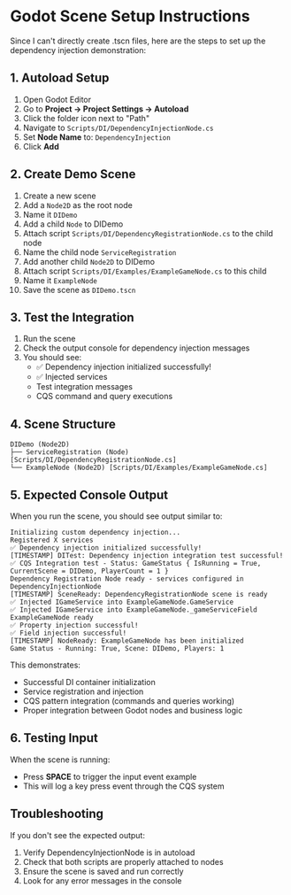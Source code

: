 # Godot Scene Setup Instructions

Since I can't directly create .tscn files, here are the steps to set up the dependency injection demonstration:

## 1. Autoload Setup

1. Open Godot Editor
2. Go to **Project → Project Settings → Autoload**
3. Click the folder icon next to "Path"
4. Navigate to `Scripts/DI/DependencyInjectionNode.cs`
5. Set **Node Name** to: `DependencyInjection`
6. Click **Add**

## 2. Create Demo Scene

1. Create a new scene
2. Add a `Node2D` as the root node
3. Name it `DIDemo`
4. Add a child `Node` to DIDemo
5. Attach script `Scripts/DI/DependencyRegistrationNode.cs` to the child node
6. Name the child node `ServiceRegistration`
7. Add another child `Node2D` to DIDemo
8. Attach script `Scripts/DI/Examples/ExampleGameNode.cs` to this child
9. Name it `ExampleNode`
10. Save the scene as `DIDemo.tscn`

## 3. Test the Integration

1. Run the scene
2. Check the output console for dependency injection messages
3. You should see:
   - ✅ Dependency injection initialized successfully!
   - ✅ Injected services
   - Test integration messages
   - CQS command and query executions

## 4. Scene Structure

```
DIDemo (Node2D)
├── ServiceRegistration (Node) [Scripts/DI/DependencyRegistrationNode.cs]
└── ExampleNode (Node2D) [Scripts/DI/Examples/ExampleGameNode.cs]
```

## 5. Expected Console Output

When you run the scene, you should see output similar to:

```
Initializing custom dependency injection...
Registered X services
✅ Dependency injection initialized successfully!
[TIMESTAMP] DITest: Dependency injection integration test successful!
✅ CQS Integration test - Status: GameStatus { IsRunning = True, CurrentScene = DIDemo, PlayerCount = 1 }
Dependency Registration Node ready - services configured in DependencyInjectionNode
[TIMESTAMP] SceneReady: DependencyRegistrationNode scene is ready
✅ Injected IGameService into ExampleGameNode.GameService
✅ Injected IGameService into ExampleGameNode._gameServiceField
ExampleGameNode ready
✅ Property injection successful!
✅ Field injection successful!
[TIMESTAMP] NodeReady: ExampleGameNode has been initialized
Game Status - Running: True, Scene: DIDemo, Players: 1
```

This demonstrates:
- Successful DI container initialization
- Service registration and injection
- CQS pattern integration (commands and queries working)
- Proper integration between Godot nodes and business logic

## 6. Testing Input

When the scene is running:
- Press **SPACE** to trigger the input event example
- This will log a key press event through the CQS system

## Troubleshooting

If you don't see the expected output:
1. Verify DependencyInjectionNode is in autoload
2. Check that both scripts are properly attached to nodes
3. Ensure the scene is saved and run correctly
4. Look for any error messages in the console
